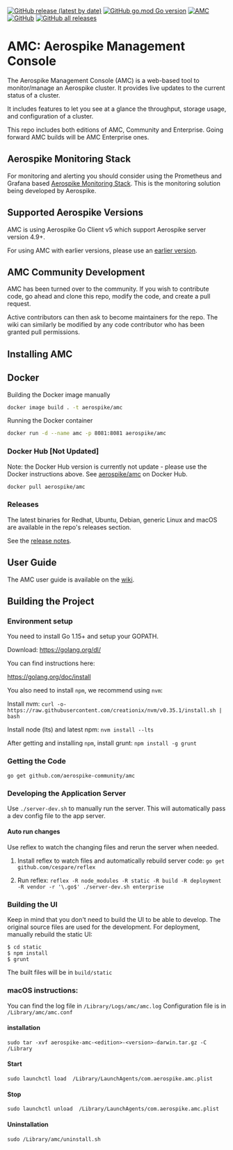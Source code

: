 [![GitHub release (latest by date)](https://img.shields.io/github/v/release/aerospike-community/amc)](https://github.com/aerospike-community/amc/releases/latest)
[![GitHub go.mod Go version](https://img.shields.io/github/go-mod/go-version/aerospike-community/amc)](#)
[![AMC](https://goreportcard.com/badge/github.com/aerospike-community/amc)](https://goreportcard.com/report/github.com/aerospike-community/amc)
[![GitHub](https://img.shields.io/github/license/aerospike-community/amc)](#)
[![GitHub all releases](https://img.shields.io/github/downloads/aerospike-community/amc/total)](https://github.com/aerospike-community/amc/releases/latest)

# AMC: Aerospike Management Console
The Aerospike Management Console (AMC) is a web-based tool to monitor/manage an
Aerospike cluster. It provides live updates to the current status of a cluster.

It includes features to let you see at a glance the throughput, storage usage,
and configuration of a cluster.

This repo includes both editions of AMC, Community and Enterprise. Going forward
AMC builds will be AMC Enterprise ones.

## Aerospike Monitoring Stack
For monitoring and alerting you should consider using the Prometheus and Grafana based [Aerospike Monitoring Stack](https://github.com/aerospike/aerospike-monitoring). This is the monitoring solution being developed by Aerospike.

## Supported Aerospike Versions
AMC is using Aerospike Go Client v5 which support Aerospike server version 4.9+. 

For using AMC with earlier versions, please use an [earlier version](https://github.com/aerospike-community/amc/releases/tag/4.1.3).

## AMC Community Development
AMC has been turned over to the community. If you wish to contribute code,
go ahead and clone this repo, modify the code, and create a pull request.

Active contributors can then ask to become maintainers for the repo.
The wiki can similarly be modified by any code contributor who has been granted
pull permissions.

## Installing AMC

## Docker
Building the Docker image manually
```bash
docker image build . -t aerospike/amc
```

Running the Docker container
```bash
docker run -d --name amc -p 8081:8081 aerospike/amc
```

### Docker Hub [Not Updated]
Note: the Docker Hub version is currently not update - please use the Docker instructions above.
See [aerospike/amc](https://hub.docker.com/r/aerospike/amc) on Docker Hub.

```bash
docker pull aerospike/amc
```

### Releases
The latest binaries for Redhat, Ubuntu, Debian, generic Linux and macOS are
available in the repo's releases section.

See the [release notes](CHANGELOG.md).

## User Guide

The AMC user guide is available on the [wiki](https://github.com/aerospike-community/amc/wiki).


## Building the Project

### Environment setup

You need to install Go 1.15+ and setup your GOPATH.

Download: https://golang.org/dl/

You can find instructions here:

https://golang.org/doc/install

You also need to install `npm`, we recommend using `nvm`:

Install nvm: `curl -o- https://raw.githubusercontent.com/creationix/nvm/v0.35.1/install.sh | bash`

Install node (lts) and latest npm: `nvm install --lts`

After getting and installing `npm`, install grunt: `npm install -g grunt`

### Getting the Code

`go get github.com/aerospike-community/amc`

### Developing the Application Server
Use `./server-dev.sh` to manually run the server. This will automatically pass a dev config file to the app server.

#### Auto run changes
Use reflex to watch the changing files and rerun the server when needed.

1. Install reflex to watch files and automatically rebuild server code:
`go get github.com/cespare/reflex`

2. Run reflex:
`reflex -R node_modules -R static -R build -R deployment -R vendor -r '\.go$' ./server-dev.sh enterprise`

### Building the UI
Keep in mind that you don't need to build the UI to be able to develop. The original source files are used for the development.
For deployment, manually rebuild the static UI:
```shell
$ cd static
$ npm install
$ grunt
```

The built files will be in `build/static`

### macOS instructions:

You can find the log file in `/Library/Logs/amc/amc.log`
Configuration file is in `/Library/amc/amc.conf`

#### installation
`sudo tar -xvf aerospike-amc-<edition>-<version>-darwin.tar.gz -C /Library`

#### Start
`sudo launchctl load  /Library/LaunchAgents/com.aerospike.amc.plist`

#### Stop
`sudo launchctl unload  /Library/LaunchAgents/com.aerospike.amc.plist`

#### Uninstallation
`sudo /Library/amc/uninstall.sh`

